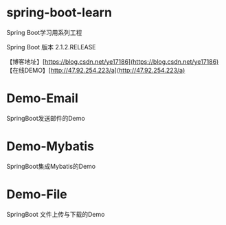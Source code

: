 # spring-boot-learn
Spring Boot学习用系列工程

Spring Boot 版本 2.1.2.RELEASE

【博客地址】[https://blog.csdn.net/ye17186](https://blog.csdn.net/ye17186)
<br>
【在线DEMO】[http://47.92.254.223/a](http://47.92.254.223/a)

# Demo-Email
SpringBoot发送邮件的Demo

# Demo-Mybatis
SpringBoot集成Mybatis的Demo

# Demo-File
SpringBoot 文件上传与下载的Demo